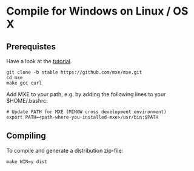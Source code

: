 Compile for Windows on Linux / OS X
===================================

Prerequistes
------------

Have a look at the [tutorial](http://mxe.cc).

	git clone -b stable https://github.com/mxe/mxe.git
	cd mxe
	make gcc curl

Add MXE to your path, e.g. by adding the following lines
to your $HOME/.bashrc:

	# Update PATH for MXE (MINGW cross development environment)
	export PATH=<path-where-you-installed-mxe>/usr/bin:$PATH


Compiling
---------

To compile and generate a distribution zip-file:

	make WIN=y dist

